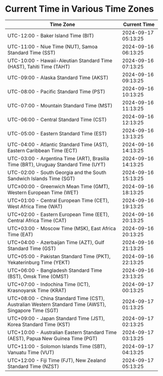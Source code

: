 # Current Time in Various Time Zones

| Time Zone | Current Time |
|-----------|--------------|
| UTC-12:00 - Baker Island Time (BIT) | 2024-09-17 05:13:25 |
| UTC-11:00 - Niue Time (NUT), Samoa Standard Time (SST) | 2024-09-16 06:13:25 |
| UTC-10:00 - Hawaii-Aleutian Standard Time (HAST), Tahiti Time (TAHT) | 2024-09-16 07:13:25 |
| UTC-09:00 - Alaska Standard Time (AKST) | 2024-09-16 09:13:25 |
| UTC-08:00 - Pacific Standard Time (PST) | 2024-09-16 10:13:25 |
| UTC-07:00 - Mountain Standard Time (MST) | 2024-09-16 11:13:25 |
| UTC-06:00 - Central Standard Time (CST) | 2024-09-16 12:13:25 |
| UTC-05:00 - Eastern Standard Time (EST) | 2024-09-16 13:13:25 |
| UTC-04:00 - Atlantic Standard Time (AST), Eastern Caribbean Time (ECT) | 2024-09-16 14:13:25 |
| UTC-03:00 - Argentina Time (ART), Brasília Time (BRT), Uruguay Standard Time (UYT) | 2024-09-16 14:13:25 |
| UTC-02:00 - South Georgia and the South Sandwich Islands Time (SGT) | 2024-09-16 15:13:25 |
| UTC±00:00 - Greenwich Mean Time (GMT), Western European Time (WET) | 2024-09-16 18:13:25 |
| UTC+01:00 - Central European Time (CET), West Africa Time (WAT) | 2024-09-16 19:13:25 |
| UTC+02:00 - Eastern European Time (EET), Central Africa Time (CAT) | 2024-09-16 20:13:25 |
| UTC+03:00 - Moscow Time (MSK), East Africa Time (EAT) | 2024-09-16 20:13:25 |
| UTC+04:00 - Azerbaijan Time (AZT), Gulf Standard Time (GST) | 2024-09-16 21:13:25 |
| UTC+05:00 - Pakistan Standard Time (PKT), Yekaterinburg Time (YEKT) | 2024-09-16 22:13:25 |
| UTC+06:00 - Bangladesh Standard Time (BST), Omsk Time (OMST) | 2024-09-16 23:13:25 |
| UTC+07:00 - Indochina Time (ICT), Krasnoyarsk Time (KRAT) | 2024-09-17 00:13:25 |
| UTC+08:00 - China Standard Time (CST), Australian Western Standard Time (AWST), Singapore Time (SGT) | 2024-09-17 01:13:25 |
| UTC+09:00 - Japan Standard Time (JST), Korea Standard Time (KST) | 2024-09-17 02:13:25 |
| UTC+10:00 - Australian Eastern Standard Time (AEST), Papua New Guinea Time (PGT) | 2024-09-17 03:13:25 |
| UTC+11:00 - Solomon Islands Time (SBT), Vanuatu Time (VUT) | 2024-09-17 04:13:25 |
| UTC+12:00 - Fiji Time (FJT), New Zealand Standard Time (NZST) | 2024-09-17 05:13:25 |
